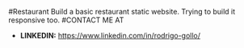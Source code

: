 #Restaurant
Build a basic restaurant static website. Trying to build it responsive too.
#CONTACT ME AT
* **LINKEDIN:** https://www.linkedin.com/in/rodrigo-gollo/